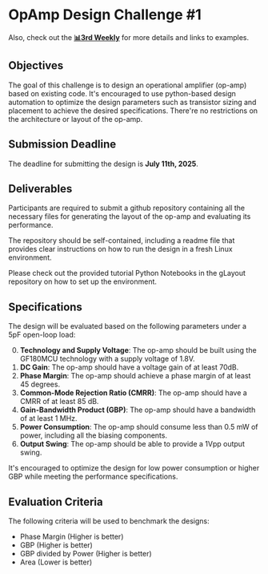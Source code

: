 # OpAmp Design Challenge #1

Also, check out the [**📊3rd Weekly**](https://docs.google.com/presentation/d/11iUuCnZQZhC-76pMEIqsWOjoYRWxP6tA/edit?slide=id.g369dd00d293_0_563#slide=id.g369dd00d293_0_563) for more details and links to examples.

## Objectives

The goal of this challenge is to design an operational amplifier (op-amp) based on existing code. It's encouraged to use python-based design automation to optimize the design parameters such as transistor sizing and placement to achieve the desired specifications. There're no restrictions on the architecture or layout of the op-amp.

## Submission Deadline

The deadline for submitting the design is **July 11th, 2025**.

## Deliverables

Participants are required to submit a github repository containing all the necessary files for generating the layout of the op-amp and evaluating its performance.

The repository should be self-contained, including a readme file that provides clear instructions on how to run the design in a fresh Linux environment.

Please check out the provided tutorial Python Notebooks in the gLayout repository on how to set up the environment.

## Specifications

The design will be evaluated based on the following parameters under a 5pF open-loop load:

0. **Technology and Supply Voltage**: The op-amp should be built using the GF180MCU technology with a supply voltage of 1.8V.
1. **DC Gain**: The op-amp should have a voltage gain of at least 70dB.
2. **Phase Margin**: The op-amp should achieve a phase margin of at least 45 degrees.
3. **Common-Mode Rejection Ratio (CMRR)**: The op-amp should have a CMRR of at least 85 dB.
4. **Gain-Bandwidth Product (GBP)**: The op-amp should have a bandwidth of at least 1 MHz.
5. **Power Consumption**: The op-amp should consume less than 0.5 mW of power, including all the biasing components.
6. **Output Swing**: The op-amp should be able to provide a 1Vpp output swing.

It's encouraged to optimize the design for low power consumption or higher GBP while meeting the performance specifications.

## Evaluation Criteria

The following criteria will be used to benchmark the designs:

- Phase Margin (Higher is better)
- GBP (Higher is better)
- GBP divided by Power (Higher is better)
- Area (Lower is better)
